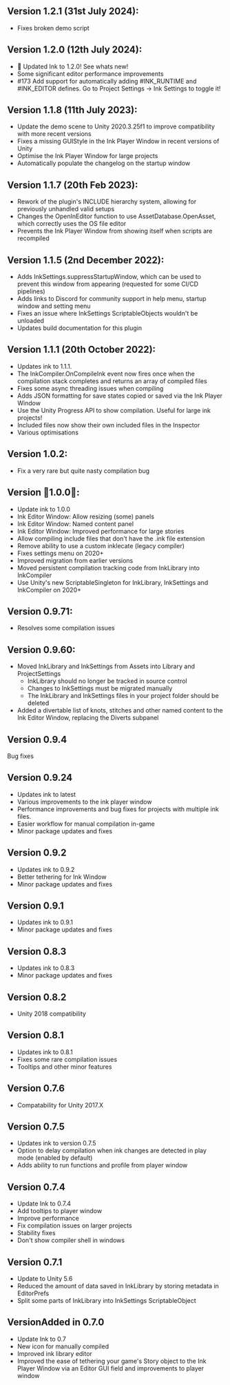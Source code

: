 ## Version 1.2.1 (31st July 2024):
- Fixes broken demo script

## Version 1.2.0 (12th July 2024):
- 🎉 Updated Ink to 1.2.0! See whats new!
- Some significant editor performance improvements
- #173 Add support for automatically adding #INK_RUNTIME and #INK_EDITOR defines. Go to Project Settings -> Ink Settings to toggle it!

## Version 1.1.8 (11th July 2023):
- Update the demo scene to Unity 2020.3.25f1 to improve compatibility with more recent versions
- Fixes a missing GUIStyle in the Ink Player Window in recent versions of Unity
- Optimise the Ink Player Window for large projects
- Automatically populate the changelog on the startup window

## Version 1.1.7 (20th Feb 2023):
- Rework of the plugin's INCLUDE hierarchy system, allowing for previously unhandled valid setups
- Changes the OpenInEditor function to use AssetDatabase.OpenAsset, which correctly uses the OS file editor
- Prevents the Ink Player Window from showing itself when scripts are recompiled

## Version 1.1.5 (2nd December 2022):
- Adds InkSettings.suppressStartupWindow, which can be used to prevent this window from appearing (requested for some CI/CD pipelines)
- Adds links to Discord for community support in help menu, startup window and setting menu
- Fixes an issue where InkSettings ScriptableObjects wouldn't be unloaded
- Updates build documentation for this plugin

## Version 1.1.1 (20th October 2022):
- Updates ink to 1.1.1.
- The InkCompiler.OnCompileInk event now fires once when the compilation stack completes and returns an array of compiled files
- Fixes some async threading issues when compiling
- Adds JSON formatting for save states copied or saved via the Ink Player Window
- Use the Unity Progress API to show compilation. Useful for large ink projects!
- Included files now show their own included files in the Inspector
- Various optimisations

## Version 1.0.2:
- Fix a very rare but quite nasty compilation bug

## Version 🎉1.0.0🎉:
- Update ink to 1.0.0
- Ink Editor Window: Allow resizing (some) panels
- Ink Editor Window: Named content panel 
- Ink Editor Window: Improved performance for large stories
- Allow compiling include files that don't have the .ink file extension
- Remove ability to use a custom inklecate (legacy compiler)
- Fixes settings menu on 2020+
- Improved migration from earlier versions
- Moved persistent compilation tracking code from InkLibrary into InkCompiler
- Use Unity's new ScriptableSingleton for InkLibrary, InkSettings and InkCompiler on 2020+

## Version 0.9.71:
- Resolves some compilation issues

## Version 0.9.60:
- Moved InkLibrary and InkSettings from Assets into Library and ProjectSettings
   - InkLibrary should no longer be tracked in source control
   - Changes to InkSettings must be migrated manually
   - The InkLibrary and InkSettings files in your project folder should be deleted
- Added a divertable list of knots, stitches and other named content to the Ink Editor Window, replacing the Diverts subpanel

## Version 0.9.4
Bug fixes

## Version 0.9.24
- Updates ink to latest
- Various improvements to the ink player window
- Performance improvements and bug fixes for projects with multiple ink files.
- Easier workflow for manual compilation in-game
- Minor package updates and fixes

## Version 0.9.2
- Updates ink to 0.9.2
- Better tethering for Ink Window
- Minor package updates and fixes

## Version 0.9.1
- Updates ink to 0.9.1
- Minor package updates and fixes

## Version 0.8.3
- Updates ink to 0.8.3
- Minor package updates and fixes

## Version 0.8.2
- Unity 2018 compatibility

## Version 0.8.1
- Updates ink to 0.8.1
- Fixes some rare compilation issues
- Tooltips and other minor features

## Version 0.7.6
- Compatability for Unity 2017.X

## Version 0.7.5
- Updates ink to version 0.7.5
- Option to delay compilation when ink changes are detected in play mode (enabled by default)
- Adds ability to run functions and profile from player window

## Version 0.7.4
- Update Ink to 0.7.4
- Add tooltips to player window
- Improve performance
- Fix compilation issues on larger projects
- Stability fixes
- Don't show compiler shell in windows

## Version 0.7.1
- Update to Unity 5.6
- Reduced the amount of data saved in InkLibrary by storing metadata in EditorPrefs
- Split some parts of InkLibrary into InkSettings ScriptableObject

## VersionAdded in 0.7.0
- Update Ink to 0.7
- New icon for manually compiled
- Improved ink library editor
- Improved the ease of tethering your game's Story object to the Ink Player Window via an Editor GUI field and improvements to player window